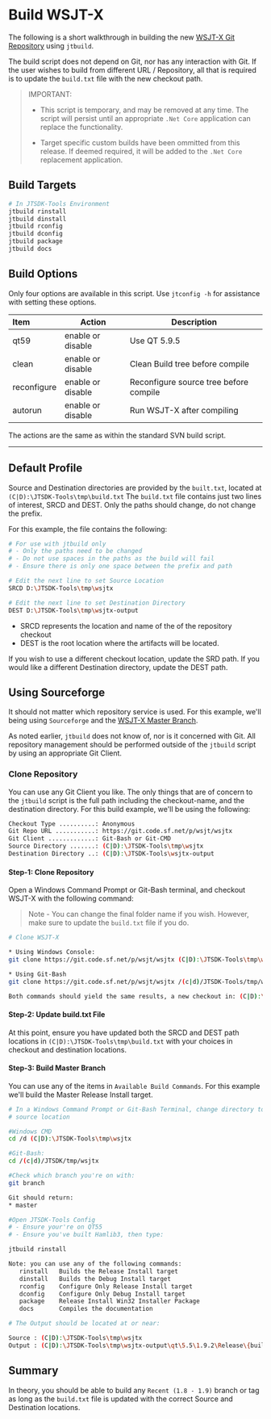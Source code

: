 # Build WSJT-X

The following is a short walkthrough in building the new
[WSJT-X Git Repository][] using `jtbuild`.

The build script does not depend on Git, nor has any interaction with Git. If the
user wishes to build from different URL / Repository, all that is
required is to update the `build.txt` file with the new checkout
path.

>IMPORTANT:
>- This script is temporary, and may be removed at any time. The
>script will persist until an appropriate `.Net Core` application can replace
>the functionality.
>
>- Target specific custom builds have been ommitted from this release. If
>deemed required, it will be added to the `.Net Core` replacement application.

## Build Targets

```bash
# In JTSDK-Tools Environment
jtbuild rinstall
jtbuild dinstall
jtbuild rconfig
jtbuild dconfig
jtbuild package
jtbuild docs
```

## Build Options

Only four options are available in this script. Use `jtconfig -h` for assistance
with setting these options.

| Item        | Action             | Description   |
| :-----------|--------------------|---------------|
| qt59        | enable or disable  | Use QT 5.9.5|
| clean       | enable or disable  | Clean Build tree before compile|
| reconfigure | enable or disable  | Reconfigure source tree before compile|
| autorun     | enable or disable  | Run WSJT-X after compiling|

The actions are the same as within the standard SVN build script.

----

## Default Profile

Source and Destination directories are provided by the `built.txt`, located
at `(C|D):\JTSDK-Tools\tmp\build.txt` The `build.txt` file contains just two lines
of interest, SRCD and DEST. Only the paths should change, do not change the prefix.

For this example, the file contains the following:

```bash
# For use with jtbuild only
# - Only the paths need to be changed
# - Do not use spaces in the paths as the build will fail
# - Ensure there is only one space between the prefix and path

# Edit the next line to set Source Location
SRCD D:\JTSDK-Tools\tmp\wsjtx

# Edit the next line to set Destination Directory
DEST D:\JTSDK-Tools\tmp\wsjtx-output
```

- SRCD represents the location and name of the of the repository checkout
- DEST is the root location where the artifacts will be located.

If you wish to use a different checkout location, update the SRD path. If
you would like a different Destination directory, update the DEST path.

## Using Sourceforge

It should not matter which repository service is used. For this example, we'll
being using `Sourceforge` and the [WSJT-X Master Branch][].

As noted earlier, `jtbuild` does not know of, nor is it concerned with
Git. All repository management should be performed outside of the
`jtbuild` script by using an appropriate Git Client.

### Clone Repository

You can use any Git Client you like. The only things that are of concern to the
`jtbuild` script is the full path including the checkout-name, and the
destination directory. For this build example, we'll be using the following:

```bash
Checkout Type ..........: Anonymous
Git Repo URL ...........: https://git.code.sf.net/p/wsjt/wsjtx 
Git Client .............: Git-Bash or Git-CMD
Source Directory .......: (C|D):\JTSDK-Tools\tmp\wsjtx
Destination Directory ..: (C|D):\JTSDK-Tools\wsjtx-output
```

#### **Step-1: Clone Repository**

Open a Windows Command Prompt or Git-Bash terminal, and checkout WSJT-X with the
following command:

>Note - You can change the final folder name if you wish. However, make sure to
update the `build.txt` file if you do.

```bash
# Clone WSJT-X

* Using Windows Console:
git clone https://git.code.sf.net/p/wsjt/wsjtx (C|D):\JTSDK-Tools\tmp\wsjtx

* Using Git-Bash
git clone https://git.code.sf.net/p/wsjt/wsjtx /(c|d)/JTSDK-Tools/tmp/wsjtx

Both commands should yield the same results, a new checkout in: (C|D):\JTSDK-Tools\tmp\wsjtx
```

#### **Step-2: Update build.txt File**

At this point, ensure you have updated both the SRCD and DEST path locations
in `(C|D):\JTSDK-Tools\tmp\build.txt` with your choices in checkout and
destination locations.

#### **Step-3: Build Master Branch**

You can use any of the items in `Available Build Commands`. For this example
we'll build the Master Release Install target.

```bash
# In a Windows Command Prompt or Git-Bash Terminal, change directory to the
# source location

#Windows CMD
cd /d (C|D):\JTSDK-Tools\tmp\wsjtx

#Git-Bash:
cd /(c|d)/JTSDK/tmp/wsjtx

#Check which branch you're on with:
git branch

Git should return:
* master

#Open JTSDK-Tools Config
# - Ensure your're on QT55
# - Ensure you've built Hamlib3, then type:

jtbuild rinstall

Note: you can use any of the following commands:
   rinstall   Builds the Release Install target
   dinstall   Builds the Debug Install target
   rconfig    Configure Only Release Install target
   dconfig    Configure Only Debug Install target
   package    Release Install Win32 Installer Package
   docs       Compiles the documentation

# The Output should be located at or near:

Source : (C|D):\JTSDK-Tools\tmp\wsjtx
Output : (C|D):\JTSDK-Tools\tmp\wsjtx-output\qt\5.5\1.9.2\Release\{build, install, package}
```

## Summary

In theory, you should be able to build any `Recent (1.8 - 1.9)` branch or tag
as long as the `build.txt` file is updated with the correct Source and
Destination locations.

[WSJT-X Git Repository]: https://sourceforge.net/p/wsjt/wsjtx/ci/stable/tree/
[WSJT-X Master Branch]: https://sourceforge.net/p/wsjt/wsjtx/ci/master/tree/